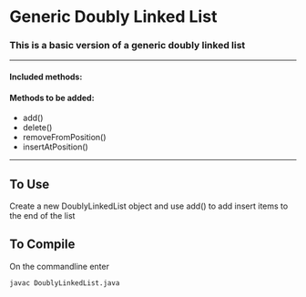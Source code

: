 # Generic Doubly Linked List

### This is a basic version of a generic doubly linked list

---

#### Included methods:


#### Methods to be added:
* add()
* delete()
* removeFromPosition()
* insertAtPosition()

---
## To Use
Create a new DoublyLinkedList object and use add() to add insert items to the end of the list

## To Compile
On the commandline enter

    javac DoublyLinkedList.java
